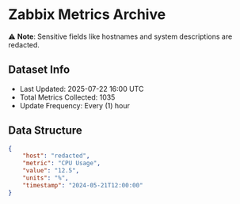 # Zabbix Metrics Archive

⚠️ **Note**: Sensitive fields like hostnames and system descriptions are redacted.

## Dataset Info
- Last Updated: 2025-07-22 16:00 UTC
- Total Metrics Collected: 1035
- Update Frequency: Every (1) hour

## Data Structure
```json
{
    "host": "redacted",
    "metric": "CPU Usage",
    "value": "12.5",
    "units": "%",
    "timestamp": "2024-05-21T12:00:00"
}
```
